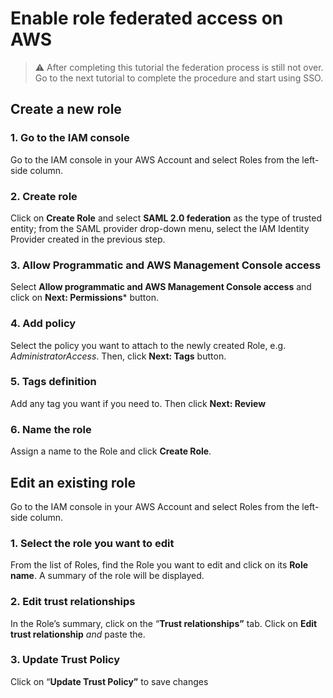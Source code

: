 # Enable role federated access on AWS

> :warning: After completing this tutorial the federation process is still not over. Go to the next tutorial to complete the procedure and start using SSO.

## Create a new role

### 1. Go to the IAM console
Go to the IAM console in your AWS Account and select Roles from the left-side column.

### 2. Create role
Click on **Create Role** and select **SAML 2.0 federation** as the type of trusted entity; from the SAML provider drop-down menu, select the IAM Identity Provider created in the previous step.

### 3. Allow Programmatic and AWS Management Console access
Select **Allow programmatic and AWS Management Console access** and click on **Next: Permissions*** button.

### 4. Add policy
Select the policy you want to attach to the newly created Role, e.g. *AdministratorAccess*. Then, click **Next: Tags** button.

### 5. Tags definition
Add any tag you want if you need to. Then click **Next: Review**

### 6. Name the role
Assign a name to the Role and click **Create Role**.


## Edit an existing role
Go to the IAM console in your AWS Account and select Roles from the left-side column.

### 1. Select the role you want to edit
From the list of Roles, find the Role you want to edit and click on its **Role name**. A summary of the role will be displayed.

### 2. Edit trust relationships
In the Role’s summary, click on the “**Trust relationships”** tab. Click on **Edit trust relationship** *and* paste the.

### 3. Update Trust Policy
Click on “**Update Trust Policy”** to save changes
